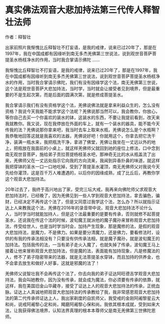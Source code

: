 # 真实佛法观音大悲加持法第三代传人释智壮法师

作者：释智壮

出家前照片我惭愧比丘释智壮不打妄语，是我的戒律，说来已过20年了，那是在1997年，我在中国成都有因缘听到南无多杰羌佛第三世说法，说到观世音菩萨菩提圣水杨枝净水的作用，当时我合掌请示佛陀 ……

我惭愧比丘释智壮不打妄语，是我的戒律，说来已过20年了，那是在1997年，我在中国成都有因缘听到南无多杰羌佛第三世说法，说到观世音菩萨菩提圣水杨枝净水的作用，当时我合掌请示佛陀，我们有没有因缘学这个法，南无羌佛第三世说，这个法是观世音菩萨大悲加持法，当时学，当时就会让接受者见到境界，但是最重要的不是生起次第，而是后面的圆满次第，就是修成菩提圣水。

我合掌请示我们有没有资格学这个法，羌佛说佛法就是拿来利益众生的，怎么没有资格？我说今天我能不能求学这个法呢？羌佛说那当然可以，我会教你，你放心，等你自己去买一个你喜欢的装水的钵，这装水的东西，不要让我提前看到，改天来我就教你。我又说，现在我停放在外面的车上，就有一个装水的器具，能不能今天传我的法？羌佛说那你拿来吧，我当时去车上取来水瓶，羌佛说怎么是个水瓶啊？我恭敬地回答这就是我喜欢的法器，羌佛说好吧！你就用这个，你拿去把它洗干净，装满一瓶水来，我把瓶洗干净，拿进了佛堂，羌佛让我坐在一丈远以外的地上，把瓶放在我面前的小桌上，就这样羌佛师父就回到祂的座位上修法，口中念到南无观世音菩萨，施给弟子贡拉菩提杨枝圣水吧，那神奇无比的水从瓶盖流了出来，羌佛师父在一丈远处指示它向我的方向流来，我闻到异香扑鼻的味道，就这样我把穿钵的圣水一口一口地吃掉，受到了菩提圣水灌顶，南无羌佛师父对我说今天先给你灌顶，这是百千万人难遭遇的，以后你的因缘成熟，成了比丘后，再教你学这个观音大悲加持法。

20年过去了，我终于高兴地出了家，受完三坛大戒，我再来向佛陀师父求观音大悲加持法时，已经晚了，因为羌佛见到一些人学到观音大悲加持法，拿去骗色，骗财，已经决定不再传这个法了，但是又同意过我学这个法，怎么办？所以就指示证达上人来教我这个法，羌佛在2016年的录音带中说，观音大悲加持法不论什么人，当时学当时就能加持人，但是这个法最重要的是要有传承，否则就修不起菩提圣水，还说我在传这个法的时候，波旬魔王就派他的魔子魔孙来冒称观音大悲加持法，传受给世人，也是当时学当时会，加持产生现象，那是魔修的法，是假的观音大悲加持法，是魔力，不是佛力。如果是要分清魔力，还是佛力，要看修法时，设供的有我的传承法相没有？只要没有供传承法相，就是魔子魔孙，就是波旬魔王的加持法。包括我传的法，一当有弟子走火入魔了，也就失掉了传承，波旬魔王马上接着让他来冒称观音大悲加持法，但是魔的法，表面能有加持现象，凡是修魔法的人，修不了弟子隐密带来的法器，就是无法菩提圣水穿钵，而且加持的供养金，也不会拿去放生和做好人好事，这就是邪魔的法了！

羌佛师父说智壮我不会再传这个法了，你去向我的弟子证达阿旺德吉学观音大悲加持法，我会叫她教你，因为没有传承，就会成为魔法，你必须要有传承的依靠，就这样，我在美国旧金山华藏寺，接受了证达上人的观音大悲加持法的传承，正统血脉。证达上人真诚地把观音大悲加持法的传承教给了我，我非常感恩观音大悲加持法的第二代传承师证达上人，我出家剃度的自凯师父，我受戒的金刚阿阇黎星云大和尚，说戒阿阇黎心定和尚，羯磨阿阇黎心保和尚。我依其根本成就，受到如来大法，让我获得佛法境界，认知法界真理的根本本尊师父是南无羌佛第三世佛陀恩师。